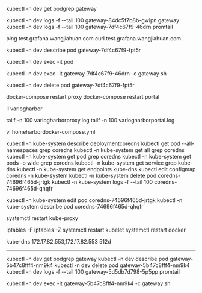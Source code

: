 kubectl -n dev get podgrep gateway


kubectl -n dev logs -f --tail 100 gateway-84dc5f7b8b-gwlpn gateway
kubectl -n dev logs -f --tail 100 gateway-7df4c67f9-46drn promtail


ping test.grafana.wangjiahuan.com
curl test.grafana.wangjiahuan.com

kubectl -n dev describe pod gateway-7df4c67f9-fpt5r


kubectl -n dev exec -it pod 

kubectl -n dev exec -it gateway-7df4c67f9-46drn -c gateway sh

kubectl -n dev delete pod gateway-7df4c67f9-fpt5r


docker-compose restart proxy
docker-compose restart portal

ll varlogharbor

tailf -n 100 varlogharborproxy.log
tailf -n 100 varlogharborportal.log

vi homeharbordocker-compose.yml













kubectl -n kube-system describe deploymentcoredns
kubectl get pod --all-namespaces grep coredns 
kubectl -n kube-system get all grep coredns
kubectl -n kube-system get pod grep coredns
kubectl -n kube-system get pods  -o wide  grep coredns
kubectl -n kube-system get service   grep kube-dns
kubectl -n kube-system get endpoints kube-dns
kubectl edit configmap coredns -n kube-system
kubectl -n kube-system delete pod coredns-74696f465d-jrtgk
kubectl -n kube-system logs -f --tail 100 coredns-74696f465d-qhqfr

kubectl -n kube-system edit pod coredns-74696f465d-jrtgk
kubectl -n kube-system describe pod coredns-74696f465d-qhqfr


systemctl restart kube-proxy


iptables -F
iptables -Z
systemctl restart kubelet
systemctl restart docker




kube-dns   172.17.82.553,172.17.82.553   512d

----------------------------------------
kubectl -n dev get podgrep gateway
kubectl -n dev describe pod gateway-5b47c8fff4-nm9k4
kubectl -n dev delete pod gateway-5b47c8fff4-nm9k4
kubectl -n dev logs -f --tail 100 gateway-5d5db7d798-5p5pp promtail


kubectl -n dev exec -it gateway-5b47c8fff4-nm9k4 -c gateway sh